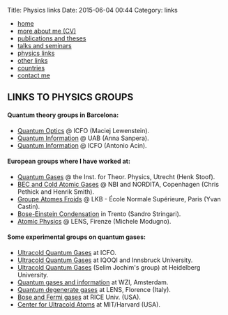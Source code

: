 Title: Physics links
Date: 2015-06-04 00:44
Category: links

*   [home](index.html)
*   [more about me (CV)](CV_of_Pietro_Massignan.pdf)
*   [publications and theses](publications.html)
*   [talks and seminars](talks.html)
*   [physics links](physicsLinks.html)
*   [other links](otherLinks.html)
*   [countries](countries.html)
*   [contact me](index.html#contact)

## LINKS TO PHYSICS GROUPS

#### Quantum theory groups in Barcelona:

*   [Quantum Optics](http://www.icfo.es/index.php?section=research4&lang=english&op=show_group&group_id=23&nick=QOT) @ ICFO (Maciej Lewenstein).
*   [Quantum Information](http://grupsderecerca.uab.cat/giq/) @ UAB (Anna Sanpera).
*   [Quantum Information](http://www.icfo.es/index.php?section=research4&lang=english&op=show_group&group_id=19&nick=Quantum%20Information) @ ICFO (Antonio Acin).

#### European groups where I have worked at:

*   [Quantum Gases](http://www.bec.phys.uu.nl/) @ the Inst. for Theor. Physics, Utrecht (Henk Stoof).
*   [BEC and Cold Atomic Gases](http://www.nbi.dk/~pethick/) @ NBI and NORDITA, Copenhagen (Chris Pethick and Henrik Smith).
*   [Groupe Atomes Froids](http://www.lkb.ens.fr/recherche/atfroids/welcome.html) @ LKB - École Normale Supérieure, Paris (Yvan Castin).
*   [Bose-Einstein Condensation](http://bec.science.unitn.it/) in Trento (Sandro Stringari).
*   [Atomic Physics](http://www.lens.unifi.it/index.php?nl=atomic%20physics) @ LENS, Firenze (Michele Modugno).

#### Some experimental groups on quantum gases:

*   [Ultracold Quantum Gases](http://http://www.qge.icfo.es/) at ICFO.
*   [Ultracold Quantum Gases](http://www.ultracold.at/) at IQOQI and Innsbruck University.
*   [Ultracold Quantum Gases](http://www.lithium6.de/) (Selim Jochim's group) at Heidelberg University.
*   [Quantum gases and information](http://iop.uva.nl/research/researchgroups/content/qgqi/quantum-gases-quantum-information.html) at WZI, Amsterdam.
*   [Quantum degenerate gases](http://www.lens.unifi.it/index.php?include=research/dynamic_research&researcharea=Atomic%20physics&active=research&menu=research/atomic_physics/atomic_physics_menu) at LENS, Florence (Italy).
*   [Bose and Fermi gases](http://atomcool.rice.edu/) at RICE Univ. (USA).
*   [Center for Ultracold Atoms](http://cuaweb.mit.edu/) at MIT/Harvard (USA).